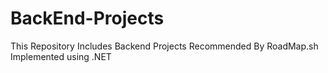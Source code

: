# BackEnd-Projects
This Repository Includes Backend Projects Recommended By RoadMap.sh Implemented using .NET
